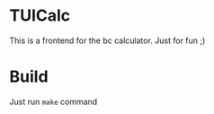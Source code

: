 # TUICalc
This is a frontend for the bc calculator.
Just for fun ;)
# Build
Just run `make` command
